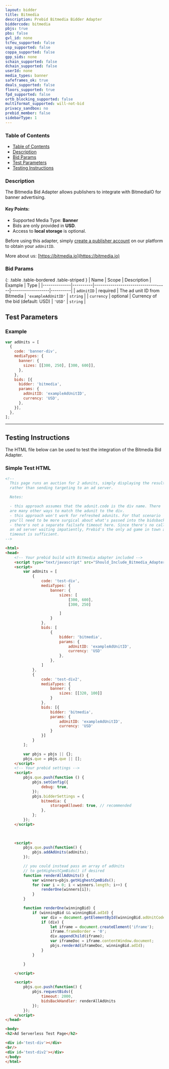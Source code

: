 ```yaml
---
layout: bidder
title: Bitmedia
description: Prebid Bitmedia Bidder Adapter
biddercode: bitmedia
pbjs: true
pbs: false
gvl_id: none
tcfeu_supported: false
usp_supported: false
coppa_supported: false
gpp_sids: none
schain_supported: false
dchain_supported: false
userId: none
media_types: banner
safeframes_ok: true
deals_supported: false
floors_supported: true
fpd_supported: false
ortb_blocking_supported: false
multiformat_supported: will-not-bid
privacy_sandbox: no
prebid_member: false
sidebarType: 1
---
```



### Table of Contents

- [Table of Contents](#table-of-contents)
- [Description](#description)
- [Bid Params](#bid-params)
- [Test Parameters](#test-parameters)
- [Testing Instructions](#testing-instructions)

<a name="bitmedia-desc"></a>

### Description

The Bitmedia Bid Adapter allows publishers to integrate with BitmediaIO for banner advertising.

#### Key Points:
- Supported Media Type: **Banner**
- Bids are only provided in **USD**.
- Access to **local storage** is optional.

Before using this adapter, simply [create a publisher account](https://bitmedia.io/become-a-publisher) on our platform to obtain your `adUnitID`.

More about us: [https://bitmedia.io](https://bitmedia.io)

<a name="bid-params"></a>

### Bid Params

{: .table .table-bordered .table-striped }
| Name         | Scope    | Description                        | Example           | Type     |
|--------------|----------|------------------------------------|-------------------|----------|
| `adUnitID`   | required | The ad unit ID from Bitmedia       | `'exampleAdUnitID'` | `string` |
| `currency`   | optional | Currency of the bid (default: USD) | `'USD'`           | `string` |

<a name="test-parameters"></a>

## Test Parameters
### Example

```javascript
var adUnits = [
  {
    code: 'banner-div',
    mediaTypes: {
      banner: {
        sizes: [[300, 250], [300, 600]],
      },
    },
    bids: [{
      bidder: 'bitmedia',
      params: {
        adUnitID: 'exampleAdUnitID',
        currency: 'USD',
      },
    }],
  },
];
```

---
<a name="testing-instructions"></a>
## Testing Instructions

The HTML file below can be used to test the integration of the Bitmedia Bid Adapter.

### Simple Test HTML

```html
<!--
  This page runs an auction for 2 adunits, simply displaying the results
  rather than sending targeting to an ad server.

  Notes:

  - this approach assumes that the adunit.code is the div name. There
  are many other ways to match the adunit to the div.
  - this approach won't work for refreshed adunits. For that scenario
  you'll need to be more surgical about what's passed into the bidsbackhandler.
  - there's not a separate failsafe timeout here. Since there's no call to
  an ad server waiting impatiently, Prebid's the only ad game in town and its
  timeout is sufficient.
-->

<html>
<head>
    <!-- Your prebid build with Bitmedia adapter included -->
    <script type="text/javascript" src="Should_Include_Bitmedia_Adapter/prebid.js" async></script>
    <script>
        var adUnits = [
            {
                code: 'test-div',
                mediaTypes: {
                    banner: {
                        sizes: [
                            [300, 600],
                            [300, 250]

                        ]
                    }
                },
                bids: [
                    {
                        bidder: 'bitmedia',
                        params: {
                            adUnitID: 'exampleAdUnitID',
                            currency: 'USD'
                        },
                    },
                ]
            },
            {
                code: 'test-div2',
                mediaTypes: {
                    banner: {
                        sizes: [[320, 100]]
                    }
                },
                bids: [{
                    bidder: 'bitmedia',
                    params: {
                        adUnitID: 'exampleAdUnitID',
                        currency: 'USD'
                    }
                }]
            }
        ];

        var pbjs = pbjs || {};
        pbjs.que = pbjs.que || [];
    </script>
    <!-- Your prebid settings -->
    <script>
        pbjs.que.push(function () {
            pbjs.setConfig({
                debug: true,
            });
            pbjs.bidderSettings = {
                bitmedia: {
                    storageAllowed: true, // recommended
                },
            };
        });
    </script>

    
    
    <script>
        pbjs.que.push(function() {
            pbjs.addAdUnits(adUnits);
        });

        // you could instead pass an array of adUnits
        // to getHighestCpmBids() if desired
        function renderAllAdUnits() {
            var winners=pbjs.getHighestCpmBids();
            for (var i = 0; i < winners.length; i++) {
                renderOne(winners[i]);
            }
        }

        function renderOne(winningBid) {
            if (winningBid && winningBid.adId) {
                var div = document.getElementById(winningBid.adUnitCode);
                if (div) {
                    let iframe = document.createElement('iframe');
                    iframe.frameBorder = '0';
                    div.appendChild(iframe);
                    var iframeDoc = iframe.contentWindow.document;
                    pbjs.renderAd(iframeDoc, winningBid.adId);
                }
            }

        }

    </script>

    <script>
        pbjs.que.push(function() {
            pbjs.requestBids({
                timeout: 2000,
                bidsBackHandler: renderAllAdUnits
            });
        });
    </script>
</head>

<body>
<h2>Ad Serverless Test Page</h2>

<div id='test-div'></div>
<br/>
<div id='test-div2'></div>
</body>
</html>
```
